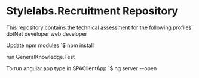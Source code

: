 # Stylelabs.Recruitment Repository #

This repository contains the technical assessment for the following profiles:
dotNet developer
web developer


Update npm modules
`$ npm install 


run GeneralKnowledge.Test


To run angular app 
type in  SPAClientApp
`$ ng server --open



